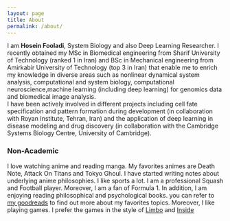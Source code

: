 ```yaml
---
layout: page
title: About
permalink: /about/
---
```

I am **Hosein Fooladi**, System Biology and also Deep Learning Researcher. I recently obtained my MSc in Biomedical engineering from 
Sharif University of Technology (ranked 1 in Iran) and BSc in Mechanical engineering from Amirkabir University of Technology
(top 3 in Iran) that enable me to enrich my knowledge in diverse areas such as nonlinear dynamical system analysis, 
computational and system biology, computational neuroscience,machine learning (including deep learning) for genomics data and biomedical image analysis.  
I have been actively involved in different projects including cell fate specification and pattern formation during development
(in collaboration with Royan Institute, Tehran, Iran) and the application of deep learning in disease modeling and drug discovery
(in collaboration with the Cambridge Systems Biology Centre, University of Cambridge).

### Non-Academic

I love watching anime and reading manga. My favorites animes are Death Note, Attack On Titans and Tokyo Ghoul. I have started writing notes about underlying anime philosophies.
I like sports a lot. I am a professional Squash and Football player. Moreover, I am a fan of Formula 1.
In addition, I am enjoying reading philosophical and psychological books. you can refer to [my goodreads](https://www.goodreads.com/user/show/75993307-hosein-fooladi) to find out more about my favorites topics.
Moreover, I like playing games. I prefer the games in the style of [Limbo](https://playdead.com/games/limbo/) and [Inside](https://playdead.com/games/inside/)
